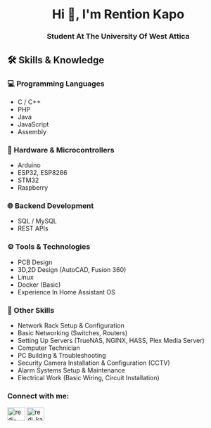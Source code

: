 <h1 align="center">Hi 👋, I'm Rention Kapo</h1>
<h3 align="center">Student At The University Of West Attica</h3>

## 🛠️ Skills & Knowledge

### 💻 Programming Languages
- C / C++
- PHP
- Java
- JavaScript
- Assembly

### 🔧 Hardware & Microcontrollers
- Arduino
- ESP32, ESP8266
- STM32
- Raspberry

### 🌐 Backend Development
- SQL / MySQL
- REST APIs

### ⚙️ Tools & Technologies
- PCB Design 
- 3D,2D Design (AutoCAD, Fusion 360)
- Linux
- Docker (Basic)
- Experience In Home Assistant OS

### 🚀 Other Skills 
- Network Rack Setup & Configuration
- Basic Networking (Switches, Routers)
- Setting Up Servers (TrueNAS, NGINX, HASS, Plex Media Server)
- Computer Technician 
- PC Building & Troubleshooting
- Security Camera Installation & Configuration (CCTV)
- Alarm Systems Setup & Maintenance
- Electrical Work (Basic Wiring, Circuit Installation)

<h3 align="left">Connect with me:</h3>
<p align="left">
<a href="https://linkedin.com/in/redi-kapo" target="blank"><img align="center" src="https://raw.githubusercontent.com/rahuldkjain/github-profile-readme-generator/master/src/images/icons/Social/linked-in-alt.svg" alt="redi-kapo-016186331" height="30" width="40" /></a>
<a href="https://instagram.com/redi_kapo" target="blank"><img align="center" src="https://raw.githubusercontent.com/rahuldkjain/github-profile-readme-generator/master/src/images/icons/Social/instagram.svg" alt="redi_kapo" height="30" width="40" /></a>
</p>


